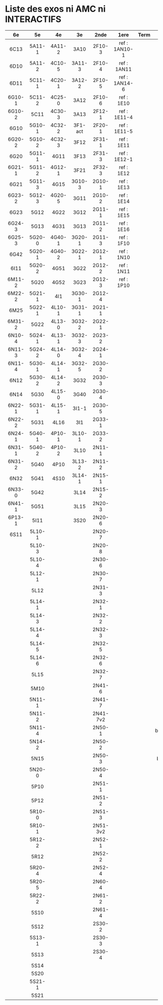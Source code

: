 # Liste des exos ni AMC ni INTERACTIFS

|6e|5e|4e|3e|2nde|1ere|Term|Reste|
|:-:|:-:|:-:|:-:|:-:|:-:|:-:|:-:|
|6C13|5A11-1|4A11-2|3A10|2F10-3|ref : 1AN10-1||MG32_3F13|
|6D10|5A11-2|4C10-5|3A11-3|2F10-4|ref : 1AN11||CM020|
|6D11|5C11-1|4C20-1|3A12-2|2F10-5|ref : 1AN14-6||CM021|
|6G10-1|5C11-2|4C25-0|3A12|2F10-6|ref : 1E10||ExC100|
|6G10-2|5C11|4C30-3|3A13|2F12-1|ref : 1E11-4||HPC100|
|6G10|5G10-1|4C32-2|3F1-act|2F20-1|ref : 1E11-5||PEA11-1|
|6G20-2|5G10-2|4C32-3|3F12|2F31-1|ref : 1E11||PEA11|
|6G20|5G11-1|4G11|3F13|2F31-3|ref : 1E12-1||PEA12|
|6G21-1|5G11-2|4G12-1|3F21|2F32-3|ref : 1E12||PEA13|
|6G21|5G11-3|4G15|3G10-3|2G10-1|ref : 1E13||PEG20|
|6G23-2|5G12-3|4G20-5|3G11|2G10-2|ref : 1E14||PEG21|
|6G23|5G12|4G22|3G12|2G11-1|ref : 1E15||PEG22|
|6G24-3|5G13|4G31|3G13|2G11-2|ref : 1E16||PEG23|
|6G25-3|5G20-0|4G40-1|3G20-1|2G11-3|ref : 1F10||PEG24|
|6G42|5G20-1|4G40-2|3G22-1|2G12-1|ref : 1N10||P003|
|6I11|5G20-2|4G51|3G22|2G12-2|ref : 1N11||P004|
|6M11-2|5G20|4G52|3G23|2G12-3|ref : 1P10||P005|
|6M22-2|5G21-1|4I1|3G30-1|2G12-4|||P006|
|6M25|5G22-1|4L10-1|3G31-1|2G21-1|||P007|
|6M31-2|5G22|4L13-0|3G32-2|2G22-1|||P008|
|6N10-4|5G24-1|4L13-1|3G32-3|2G23-2|||P009|
|6N11-3|5G24-2|4L14-0|3G32-4|2G24-1|||P010|
|6N11-4|5G30-1|4L14-1|3G32-5|2G30-2|||P011|
|6N12|5G30-2|4L14-2|3G32|2G30-3|||P012|
|6N14|5G30|4L15-0|3G40|2G30-4|||P013|
|6N22-1|5G31-1|4L15-1|3I1-1|2G30-5|||P014|
|6N22-2|5G31|4L16|3I1|2G33-1|||beta2F31|
|6N24-1|5G40-1|4P10-1|3L10-1|2G33-2|||beta3F23|
|6N31-1|5G40-2|4P10-2|3L10|2N11-1|||beta3G15|
|6N31-2|5G40|4P10|3L13-2|2N11-2|||beta3G41|
|6N32|5G41|4S10|3L14-1|2N15-1|||beta3S20-1|
|6N33-0|5G42||3L14|2N15-2|||beta3s21|
|6N41-1|5G51||3L15|2N20-3|||beta4C31|
|6P13-1|5I11||3S20|2N20-6|||beta4G20-3|
|6S11|5L10-1|||2N20-7|||beta4G20-4|
||5L10-3|||2N20-8|||beta5G30-2|
||5L10-4|||2N30-6|||beta6C33-1|
||5L12-1|||2N30-7|||beta6test2|
||5L12|||2N31-3|||beta6test2021|
||5L14-1|||2N32-1|||betaAsymptotesObliques|
||5L14-3|||2N32-2|||betaEqCarreDansC|
||5L14-4|||2N32-3|||betaEqValAbs|
||5L14-5|||2N32-5|||betaEquations|
||5L14-6|||2N32-6|||betaEquationsLog|
||5L15|||2N32-7|||betaExo3d|
||5M10|||2N41-6|||betaExoSimpleMatthieu|
||5N11-1|||2N41-7|||betaModele10_simple_question-reponse|
||5N11-2|||2N41-7v2|||betaModele11_parametrable|
||5N11-4|||2N50-1|||betaModele20_plusieurs_types_de_questions|
||5N14-2|||2N50-2|||betaModele21_parametrables|
||5N15|||2N50-3|||betaModele30_constructions_géométriques|
||5N20-0|||2N50-4|||betaModele31_parametrables|
||5P10|||2N51-1|||betaModele40_tableau_proportionnalite|
||5P12|||2N51-2|||betaModele41_tableau_signes_variations|
||5R10-0|||2N51-3|||betaProbaAouB|
||5R10-1|||2N51-3v2|||betaProbabilites|
||5R12-2|||2N52-1|||betaProbabilitesJC|
||5R12|||2N52-2|||betaPuissances|
||5R20-4|||2N52-4|||betaSpline|
||5R20-5|||2N60-4|||betaSys2x2CombLin|
||5R22-2|||2N61-2|||betaTracerParabole|
||5S10|||2N61-4|||betarotation3d|
||5S12|||2S30-2|||moule_a_exo_mathalea|
||5S13-1|||2S30-3|||moule_a_exo_mathalea2d|
||5S13|||2S30-4|||c3C10-2|
||5S14||||||c3I11|
||5S20||||||c3N10|
||5S21-1||||||c3N23|
||5S21||||||can6I01|
